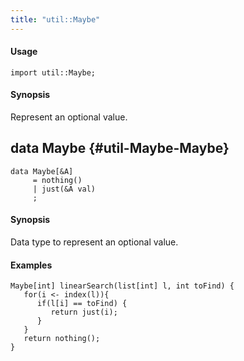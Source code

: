 ```yaml
---
title: "util::Maybe"
---
```


#### Usage

`import util::Maybe;`


#### Synopsis

Represent an optional value.


## data Maybe {#util-Maybe-Maybe}

```rascal
data Maybe[&A]  
     = nothing()
     | just(&A val)
     ;
```


#### Synopsis

Data type to represent an optional value.

#### Examples

```rascal
Maybe[int] linearSearch(list[int] l, int toFind) {
   for(i <- index(l)){
      if(l[i] == toFind) {
         return just(i);
      }
   }
   return nothing();
}
```


